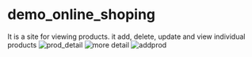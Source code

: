 # demo_online_shoping
It is a site for viewing products.
it add, delete, update and view individual products
![prod_detail](https://user-images.githubusercontent.com/116804462/205286801-bd58a751-3d77-4fde-a11c-7f2268844bd9.png)
![more detail](https://user-images.githubusercontent.com/116804462/205286824-a41e4daa-6ccc-42d7-a919-4053f91ce7d9.jpg)
![addprod](https://user-images.githubusercontent.com/116804462/205286845-30a8b1a4-5b49-40c0-8a9c-d6e41ad0309c.jpg)

